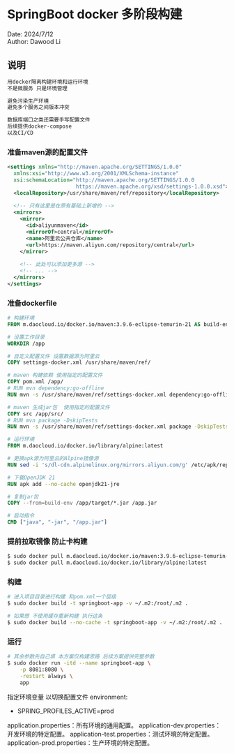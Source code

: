 # SpringBoot docker 多阶段构建

Date: 2024/7/12  
Author: Dawood Li  

## 说明
``` txt
用docker隔离构建环境和运行环境
不是微服务 只是环境管理

避免污染生产环境
避免多个服务之间版本冲突

数据库端口之类还需要手写配置文件
后续提供docker-compose
以及CI/CD
```

### 准备maven源的配置文件
``` xml
<settings xmlns="http://maven.apache.org/SETTINGS/1.0.0"
  xmlns:xsi="http://www.w3.org/2001/XMLSchema-instance"
  xsi:schemaLocation="http://maven.apache.org/SETTINGS/1.0.0
                      https://maven.apache.org/xsd/settings-1.0.0.xsd">
  <localRepository>/usr/share/maven/ref/repository</localRepository>
  
  <!-- 只有这里是在原有基础上新增的 -->
  <mirrors>
    <mirror>
      <id>aliyunmaven</id>
      <mirrorOf>central</mirrorOf>
      <name>阿里云公共仓库</name>
      <url>https://maven.aliyun.com/repository/central</url>
    </mirror>
    
    <!-- 此处可以添加更多源 -->
    <!-- ... -->
  </mirrors>
</settings>
```

### 准备dockerfile
``` dockerfile
# 构建环境
FROM m.daocloud.io/docker.io/maven:3.9.6-eclipse-temurin-21 AS build-env

# 设置工作目录
WORKDIR /app

# 自定义配置文件 设置数据源为阿里云
COPY settings-docker.xml /usr/share/maven/ref/

# maven 构建依赖 使用指定的配置文件
COPY pom.xml /app/
# RUN mvn dependency:go-offline
RUN mvn -s /usr/share/maven/ref/settings-docker.xml dependency:go-offline

# maven 生成jar包  使用指定的配置文件
COPY src /app/src/
# RUN mvn package -DskipTests
RUN mvn -s /usr/share/maven/ref/settings-docker.xml package -DskipTests

# 运行环境
FROM m.daocloud.io/docker.io/library/alpine:latest

# 更换apk源为阿里云的Alpine镜像源
RUN sed -i 's/dl-cdn.alpinelinux.org/mirrors.aliyun.com/g' /etc/apk/repositories

# 下载OpenJDK 21 
RUN apk add --no-cache openjdk21-jre

# 复制jar包
COPY --from=build-env /app/target/*.jar /app.jar

# 启动指令
CMD ["java", "-jar", "/app.jar"]
```

### 提前拉取镜像 防止卡构建
``` sh
$ sudo docker pull m.daocloud.io/docker.io/maven:3.9.6-eclipse-temurin-21
$ sudo docker pull m.daocloud.io/docker.io/library/alpine:latest
```

### 构建
``` sh
# 进入项目目录进行构建 和pom.xml一个层级
$ sudo docker build -t springboot-app -v ~/.m2:/root/.m2 .

# 如果想 不使用缓存重新构建 执行这条
$ sudo docker build --no-cache -t springboot-app -v ~/.m2:/root/.m2 .
```

### 运行
``` sh
# 其余参数先自己填 本方案仅构建思路 后续方案提供完整参数
$ sudo docker run -itd --name springboot-app \
    -p 8081:8080 \
    -restart always \
    app
```


指定环境变量 以切换配置文件
environment:
  - SPRING_PROFILES_ACTIVE=prod

application.properties：所有环境的通用配置。
application-dev.properties：开发环境的特定配置。
application-test.properties：测试环境的特定配置。
application-prod.properties：生产环境的特定配置。
